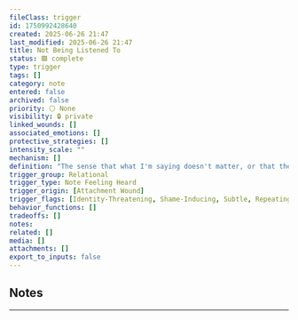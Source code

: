 ```yaml
---
fileClass: trigger
id: 1750992428640
created: 2025-06-26 21:47
last_modified: 2025-06-26 21:47
title: Not Being Listened To
status: 🟩 complete
type: trigger
tags: []
category: note
entered: false
archived: false
priority: ⚪ None
visibility: 🔒 private
linked_wounds: []
associated_emotions: []
protective_strategies: []
intensity_scale: ""
mechanism: []
definition: "The sense that what I'm saying doesn't matter, or that the other person is just waiting to respond. It makes me feel invisible or unimportant."
trigger_group: Relational
trigger_type: Note Feeling Heard
trigger_origin: [Attachment Wound]
trigger_flags: [Identity-Threatening, Shame-Inducing, Subtle, Repeating Pattern]
behavior_functions: []
tradeoffs: []
notes: 
related: []
media: []
attachments: []
export_to_inputs: false
---
```


## Notes
---

